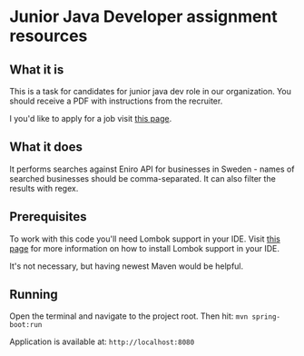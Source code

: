 # Junior Java Developer assignment resources

## What it is

This is a task for candidates for junior java dev role in our organization. You should receive a PDF with instructions from the recruiter.

I you'd like to apply for a job visit [this page](http://praca.eniro.pl/it.html).

## What it does

It performs searches against Eniro API for businesses in Sweden - names of searched businesses should be comma-separated. It can also filter the results with regex.

## Prerequisites

To work with this code you'll need Lombok support in your IDE. Visit [this page](https://projectlombok.org/) for more information on how to install Lombok support in your IDE.

It's not necessary, but having newest Maven would be helpful.

## Running

Open the terminal and navigate to the project root. Then hit:
`mvn spring-boot:run`

Application is available at:
`http://localhost:8080`

